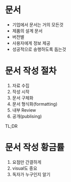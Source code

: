 # 문서
- 기업에서 문서는 거의 모든것
- 제품의 설계 문서
- 버전별
- 사용자에게 정보 제공
- 성공적으로 숭행하도록 돕는것

# 문서 작성 절차
1. 자료 수집
2. 작성 시작
3. 문서 구체화
4. 문서 형식화(formatting)
5. 내부 Review
6. 공개(publising)

TL;DR

# 문서 작성 황금률
1. 요점만 간결하게
2. visual도 중요
3. 독자가 누구인지 알기
